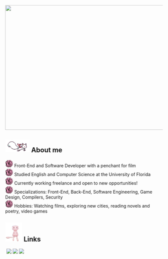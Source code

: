 <div align="center">
<img width="1000" height="400" src="https://w.wallhaven.cc/full/4d/wallhaven-4de95g.jpg"/>
</div>

## <img height="40" src="https://github.com/Noodulz/Noodulz/blob/master/assets/kyubey.gif"/> About me

<img height="25" src="https://github.com/Noodulz/Noodulz/blob/master/assets/rose.png"></img> Front-End and Software Developer with a penchant for film
</br>
<img height="25" src="https://github.com/Noodulz/Noodulz/blob/master/assets/rose.png"></img> Studied English and Computer Science at the University of Florida
</br>
<img height="25" src="https://github.com/Noodulz/Noodulz/blob/master/assets/rose.png"></img> Currently working freelance and open to new opportunities!
</br>
<img height="25" src="https://github.com/Noodulz/Noodulz/blob/master/assets/rose.png"></img> Specializations: Front-End, Back-End, Software Engineering, Game Design, Compilers, Security
</br>
<img height="25" src="https://github.com/Noodulz/Noodulz/blob/master/assets/rose.png"></img> Hobbies: Watching films, exploring new cities, reading novels and poetry, video games


## <img height="60" src="https://github.com/Noodulz/Noodulz/blob/master/assets/mew.gif"/> Links
<a href="https://jdzng-resume.tiiny.site/" rel="nofollow"><img src="https://camo.githubusercontent.com/d9a2646bbda906f71c96f04b6d503b0ba3ef0d129a2769c812a49e8a3220633e/68747470733a2f2f696d672e736869656c64732e696f2f62616467652f2d726573756d652d3333324234303f7374796c653d666c61742d737175617265" alt="" data-canonical-src="https://img.shields.io/badge/-resume-332B40?style=flat-square" style="height:29px;"></a>
<a href="mailto:jocelyndzuong04@gmail.com"><img src="https://img.shields.io/badge/Gmail-D14836?style=for-the-badge&logo=gmail&logoColor=white"/></a>
<a href="https://leetcode.com/Noodulz/"><img src="https://img.shields.io/badge/-LeetCode-FFA116?style=for-the-badge&logo=LeetCode&logoColor=black"></img></a>
<a href="https://linkedin.com/in/jdzng04"><img src="https://img.shields.io/badge/LinkedIn-0077B5?style=for-the-badge&logo=linkedin&logoColor=white" hre></img></a>

